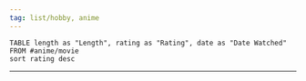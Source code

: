 ```yaml
---
tag: list/hobby, anime
---
```


```dataview
TABLE length as "Length", rating as "Rating", date as "Date Watched"
FROM #anime/movie 
sort rating desc
```
---









